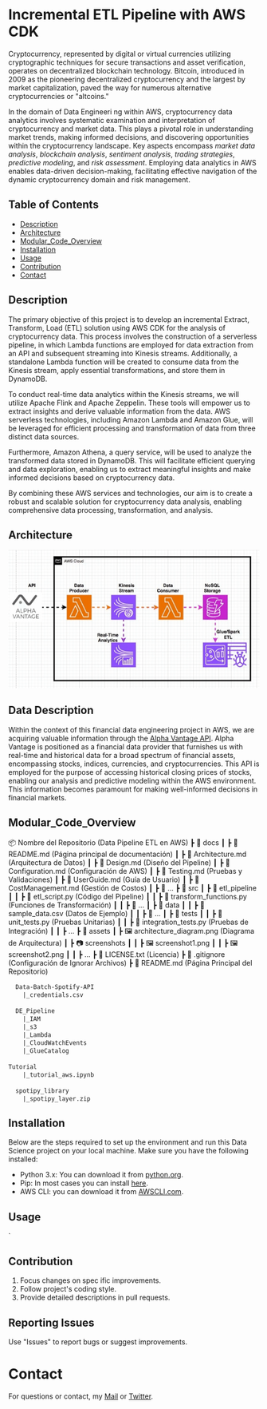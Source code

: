 # Incremental ETL Pipeline with AWS CDK
Cryptocurrency, represented by digital or virtual currencies utilizing cryptographic techniques for secure transactions and asset verification, operates on decentralized blockchain technology. Bitcoin, introduced in 2009 as the pioneering decentralized cryptocurrency and the largest by market capitalization, paved the way for numerous alternative cryptocurrencies or "altcoins."

In the domain of Data Engineeri ng within AWS, cryptocurrency data analytics involves systematic examination and interpretation of cryptocurrency and market data. This plays a pivotal role in understanding market trends, making informed decisions, and discovering opportunities within the cryptocurrency landscape. Key aspects encompass *market data analysis*, *blockchain analysis*, *sentiment analysis*, *trading strategies*, *predictive modeling*, and *risk assessment*. Employing data analytics in AWS enables data-driven decision-making, facilitating effective navigation of the dynamic cryptocurrency domain and risk management.  


## Table of Contents

- [Description](#description)
- [Architecture](#architecture)
- [Modular_Code_Overview](#modular_code_overview)
- [Installation](#installation)
- [Usage](#usage) 
- [Contribution](#contribution)
- [Contact](#contact)

## Description

The primary objective of this project is to develop an incremental Extract, Transform, Load (ETL) solution using AWS CDK for the analysis of cryptocurrency data. This process involves the construction of a serverless pipeline, in which Lambda functions are employed for data extraction from an API and subsequent streaming into Kinesis streams. Additionally, a standalone Lambda function will be created to consume data from the Kinesis stream, apply essential transformations, and store them in DynamoDB.

To conduct real-time data analytics within the Kinesis streams, we will utilize Apache Flink and Apache Zeppelin. These tools will empower us to extract insights and derive valuable information from the data. AWS serverless technologies, including Amazon Lambda and Amazon Glue, will be leveraged for efficient processing and transformation of data from three distinct data sources.

Furthermore, Amazon Athena, a query service, will be used to analyze the transformed data stored in DynamoDB. This will facilitate efficient querying and data exploration, enabling us to extract meaningful insights and make informed decisions based on cryptocurrency data.

By combining these AWS services and technologies, our aim is to create a robust and scalable solution for cryptocurrency data analysis, enabling comprehensive data processing, transformation, and analysis.

## Architecture
<img src='https://github.com/diegovillatoromx/Incremental_ETL_Pipeline/blob/main/incremental-etl.gif' alt="incremental_etl_alpha_api">

## Data Description

Within the context of this financial data engineering project in AWS, we are acquiring valuable information through the [Alpha Vantage API](https://www.alphavantage.co/documentation/). Alpha Vantage is positioned as a financial data provider that furnishes us with real-time and historical data for a broad spectrum of financial assets, encompassing stocks, indices, currencies, and cryptocurrencies. This API is employed for the purpose of accessing historical closing prices of stocks, enabling our analysis and predictive modeling within the AWS environment. This information becomes paramount for making well-informed decisions in financial markets.

## Modular_Code_Overview

📦 Nombre del Repositorio (Data Pipeline ETL en AWS)
 ┣ 📂 docs
 ┃ ┣ 📜 README.md (Página principal de documentación)
 ┃ ┣ 📜 Architecture.md (Arquitectura de Datos)
 ┃ ┣ 📜 Design.md (Diseño del Pipeline)
 ┃ ┣ 📜 Configuration.md (Configuración de AWS)
 ┃ ┣ 📜 Testing.md (Pruebas y Validaciones)
 ┃ ┣ 📜 UserGuide.md (Guía de Usuario)
 ┃ ┣ 📜 CostManagement.md (Gestión de Costos)
 ┃ ┣ 📜 ...
 ┣ 📂 src
 ┃ ┣ 📂 etl_pipeline
 ┃ ┃ ┣ 📜 etl_script.py (Código del Pipeline)
 ┃ ┃ ┣ 📜 transform_functions.py (Funciones de Transformación)
 ┃ ┃ ┣ 📜 ...
 ┃ ┣ 📂 data
 ┃ ┃ ┣ 📜 sample_data.csv (Datos de Ejemplo)
 ┃ ┃ ┣ 📜 ...
 ┃ ┣ 📂 tests
 ┃ ┃ ┣ 📜 unit_tests.py (Pruebas Unitarias)
 ┃ ┃ ┣ 📜 integration_tests.py (Pruebas de Integración)
 ┃ ┃ ┣ ...
 ┣ 📂 assets
 ┃ ┣ 🖼️ architecture_diagram.png (Diagrama de Arquitectura)
 ┃ ┣ 📷 screenshots
 ┃ ┃ ┣ 🖼️ screenshot1.png
 ┃ ┃ ┣ 🖼️ screenshot2.png
 ┃ ┃ ┣ ...
 ┣ 📜 LICENSE.txt (Licencia)
 ┣ 📜 .gitignore (Configuración de Ignorar Archivos)
 ┣ 📜 README.md (Página Principal del Repositorio)



```
  Data-Batch-Spotify-API
    |_credentials.csv

  DE_Pipeline
    |_IAM
    |_s3
    |_Lambda
    |_CloudWatchEvents
    |_GlueCatalog

Tutorial
    |_tutorial_aws.ipynb

  spotipy_library
    |_spotipy_layer.zip 
```
## Installation
 
Below are the steps required to set up the environment and run this Data Science project on your local machine. Make sure you have the following installed:
- Python 3.x: You can download it from [python.org](https://www.python.org/downloads/). 
- Pip: In most cases you can install [here](https://pip.pypa.io/en/stable/installing/).
- AWS CLI: you can download it from [AWSCLI.com](https://docs.aws.amazon.com/cli/latest/userguide/getting-started-install.html).

## Usage
`

## Contribution
  1. Focus changes on spec ific improvements.
  2. Follow project's coding style.
  3. Provide detailed descriptions in pull requests.
## Reporting Issues
  Use "Issues" to report bugs or suggest improvements.
# Contact
For questions or contact, my [Mail](diegovillatormx@gmail.com) or [Twitter](https://twitter.com/diegovillatomx). 
